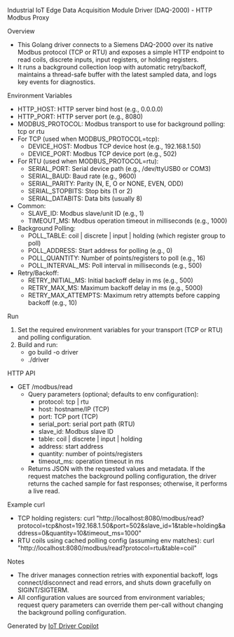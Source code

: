 Industrial IoT Edge Data Acquisition Module Driver (DAQ-2000) - HTTP Modbus Proxy

Overview
- This Golang driver connects to a Siemens DAQ-2000 over its native Modbus protocol (TCP or RTU) and exposes a simple HTTP endpoint to read coils, discrete inputs, input registers, or holding registers.
- It runs a background collection loop with automatic retry/backoff, maintains a thread-safe buffer with the latest sampled data, and logs key events for diagnostics.

Environment Variables
- HTTP_HOST: HTTP server bind host (e.g., 0.0.0.0)
- HTTP_PORT: HTTP server port (e.g., 8080)
- MODBUS_PROTOCOL: Modbus transport to use for background polling: tcp or rtu
- For TCP (used when MODBUS_PROTOCOL=tcp):
  - DEVICE_HOST: Modbus TCP device host (e.g., 192.168.1.50)
  - DEVICE_PORT: Modbus TCP device port (e.g., 502)
- For RTU (used when MODBUS_PROTOCOL=rtu):
  - SERIAL_PORT: Serial device path (e.g., /dev/ttyUSB0 or COM3)
  - SERIAL_BAUD: Baud rate (e.g., 9600)
  - SERIAL_PARITY: Parity (N, E, O or NONE, EVEN, ODD)
  - SERIAL_STOPBITS: Stop bits (1 or 2)
  - SERIAL_DATABITS: Data bits (usually 8)
- Common:
  - SLAVE_ID: Modbus slave/unit ID (e.g., 1)
  - TIMEOUT_MS: Modbus operation timeout in milliseconds (e.g., 1000)
- Background Polling:
  - POLL_TABLE: coil | discrete | input | holding (which register group to poll)
  - POLL_ADDRESS: Start address for polling (e.g., 0)
  - POLL_QUANTITY: Number of points/registers to poll (e.g., 16)
  - POLL_INTERVAL_MS: Poll interval in milliseconds (e.g., 500)
- Retry/Backoff:
  - RETRY_INITIAL_MS: Initial backoff delay in ms (e.g., 500)
  - RETRY_MAX_MS: Maximum backoff delay in ms (e.g., 5000)
  - RETRY_MAX_ATTEMPTS: Maximum retry attempts before capping backoff (e.g., 10)

Run
1) Set the required environment variables for your transport (TCP or RTU) and polling configuration.
2) Build and run:
   - go build -o driver
   - ./driver

HTTP API
- GET /modbus/read
  - Query parameters (optional; defaults to env configuration):
    - protocol: tcp | rtu
    - host: hostname/IP (TCP)
    - port: TCP port (TCP)
    - serial_port: serial port path (RTU)
    - slave_id: Modbus slave ID
    - table: coil | discrete | input | holding
    - address: start address
    - quantity: number of points/registers
    - timeout_ms: operation timeout in ms
  - Returns JSON with the requested values and metadata. If the request matches the background polling configuration, the driver returns the cached sample for fast responses; otherwise, it performs a live read.

Example curl
- TCP holding registers:
  curl "http://localhost:8080/modbus/read?protocol=tcp&host=192.168.1.50&port=502&slave_id=1&table=holding&address=0&quantity=10&timeout_ms=1000"
- RTU coils using cached polling config (assuming env matches):
  curl "http://localhost:8080/modbus/read?protocol=rtu&table=coil"

Notes
- The driver manages connection retries with exponential backoff, logs connect/disconnect and read errors, and shuts down gracefully on SIGINT/SIGTERM.
- All configuration values are sourced from environment variables; request query parameters can override them per-call without changing the background polling configuration.

Generated by [IoT Driver Copilot](https://copilot.test.shifu.dev/)